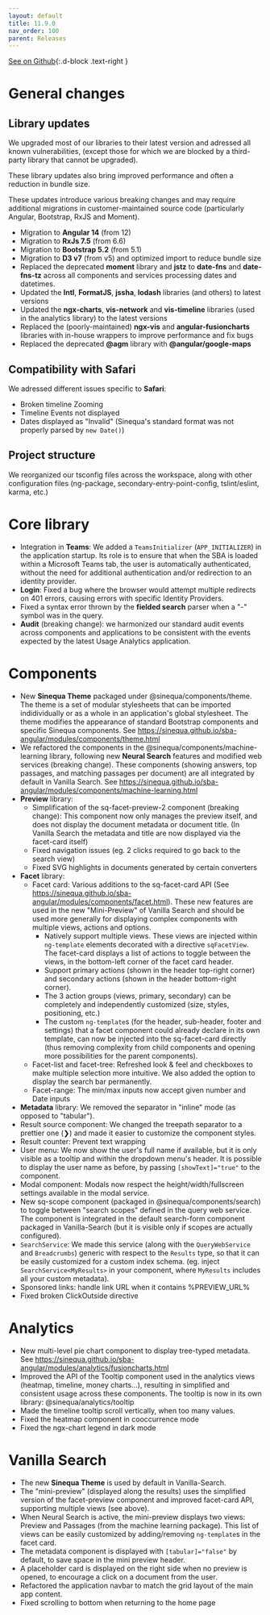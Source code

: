 ```yaml
---
layout: default
title: 11.9.0
nav_order: 100
parent: Releases
---
```


[See on Github](https://github.com/sinequa/sba-angular/releases/tag/11.9.0){:.d-block .text-right }

# General changes

## Library updates

We upgraded most of our libraries to their latest version and adressed all known vulnerabilities, (except those for which we are blocked by a third-party library that cannot be upgraded).

These library updates also bring improved performance and often a reduction in bundle size.

These updates introduce various breaking changes and may require additional migrations in customer-maintained source code (particularly Angular, Bootstrap, RxJS and Moment).

- Migration to **Angular 14** (from 12)
- Migration to **RxJs 7.5** (from 6.6)
- Migration to **Bootstrap 5.2** (from 5.1)
- Migration to **D3 v7** (from v5) and optimized import to reduce bundle size
- Replaced the deprecated **moment** library and **jstz** to **date-fns** and **date-fns-tz** across all components and services processing dates and datetimes.
- Updated the **Intl**, **FormatJS**, **jssha**, **lodash** libraries (and others) to latest versions
- Updated the **ngx-charts**, **vis-network** and **vis-timeline** libraries (used in the analytics library) to the latest versions
- Replaced the (poorly-maintained) **ngx-vis** and **angular-fusioncharts** libraries with in-house wrappers to improve performance and fix bugs
- Replaced the deprecated **@agm** library with **@angular/google-maps**

## Compatibility with Safari

We adressed different issues specific to **Safari**:
- Broken timeline Zooming
- Timeline Events not displayed
- Dates displayed as "Invalid" (Sinequa's standard format was not properly parsed by `new Date()`)

## Project structure

We reorganized our tsconfig files across the workspace, along with other configuration files (ng-package, secondary-entry-point-config, tslint/eslint, karma, etc.)

# Core library

- Integration in **Teams**: We added a `TeamsInitializer` (`APP_INITIALIZER`) in the application startup. Its role is to ensure that when the SBA is loaded within a Microsoft Teams tab, the user is automatically authenticated, without the need for additional authentication and/or redirection to an identity provider.
- **Login**: Fixed a bug where the browser would attempt multiple redirects on 401 errors, causing errors with specific Identity Providers.
- Fixed a syntax error thrown by the **fielded search** parser when a "-" symbol was in the query.
- **Audit** (breaking change): we harmonized our standard audit events across components and applications to be consistent with the events expected by the latest Usage Analytics application.

# Components

- New **Sinequa Theme** packaged under @sinequa/components/theme. The theme is a set of modular stylesheets that can be imported indidividually or as a whole in an application's global stylesheet. The theme modifies the appearance of standard Bootstrap components and specific Sinequa components. See https://sinequa.github.io/sba-angular/modules/components/theme.html
- We refactored the components in the @sinequa/components/machine-learning library, following new **Neural Search** features and modified web services (breaking change). These components (showing answers, top passages, and matching passages per document) are all integrated by default in Vanilla Search. See https://sinequa.github.io/sba-angular/modules/components/machine-learning.html
- **Preview** library:
	- Simplification of the sq-facet-preview-2 component (breaking change): This component now only manages the preview itself, and does not display the document metadata or document title. (In Vanilla Search the metadata and title are now displayed via the facet-card itself)
	- Fixed navigation issues (eg. 2 clicks required to go back to the search view)
	- Fixed SVG highlights in documents generated by certain converters
- **Facet** library:
	- Facet card: Various additions to the sq-facet-card API (See https://sinequa.github.io/sba-angular/modules/components/facet.html). These new features are used in the new "Mini-Preview" of Vanilla Search and should be used more generally for displaying complex components with multiple views, actions and options.
		- Natively support multiple views. These views are injected within `ng-template` elements decorated with a directive `sqFacetView`. The facet-card displays a list of actions to toggle between the views, in the bottom-left corner of the facet card header.
		- Support primary actions (shown in the header top-right corner) and secondary actions (shown in the header bottom-right corner).
		- The 3 action groups (views, primary, secondary) can be completely and independently customized (size, styles, positioning, etc.)
		- The custom `ng-template`s (for the header, sub-header, footer and settings) that a facet component could already declare in its own template, can now be injected into the sq-facet-card directly (thus removing complexity from child components and opening more possibilities for the parent components).
	- Facet-list and facet-tree: Refreshed look & feel and checkboxes to make multiple selection more intuitive. We also added the option to display the search bar permanently.
	- Facet-range: The min/max inputs now accept given number and Date inputs
- **Metadata** library: We removed the separator in "inline" mode (as opposed to "tabular").
- Result source component: We changed the treepath separator to a prettier one (❯) and made it easier to customize the component styles.
- Result counter: Prevent text wrapping
- User menu: We now show the user's full name if available, but it is only visible as a tooltip and within the dropdown menu's header. It is possible to display the user name as before, by passing `[showText]="true"` to the component.
- Modal component: Modals now respect the height/width/fullscreen settings available in the modal service.
- New sq-scope component (packaged in @sinequa/components/search) to toggle between "search scopes" defined in the query web service. The component is integrated in the default search-form component packaged in Vanilla-Search (but it is visible only if scopes are actually configured).
- `SearchService`: We made this service (along with the `QueryWebService` and `Breadcrumbs`) generic with respect to the `Results` type, so that it can be easily customized for a custom index schema. (eg. inject `SearchService<MyResults>` in your component, where `MyResults` includes all your custom metadata).
- Sponsored links: handle link URL when it contains %PREVIEW_URL%
- Fixed broken ClickOutside directive

# Analytics

- New multi-level pie chart component to display tree-typed metadata. See https://sinequa.github.io/sba-angular/modules/analytics/fusioncharts.html
- Improved the API of the Tooltip component used in the analytics views (heatmap, timeline, money charts...), resulting in simplified and consistent usage across these components. The tooltip is now in its own library: @sinequa/analytics/tooltip
- Made the timeline tooltip scroll vertically, when too many values.
- Fixed the heatmap component in cooccurrence mode
- Fixed the ngx-chart legend in dark mode

# Vanilla Search

- The new **Sinequa Theme** is used by default in Vanilla-Search.
- The "mini-preview" (displayed along the results) uses the simplified version of the facet-preview component and improved facet-card API, supporting multiple views (see above).
- When Neural Search is active, the mini-preview displays two views: Preview and Passages (from the machine learning package). This list of views can be easily customized by adding/removing `ng-template`s in the facet card.
- The metadata component is displayed with `[tabular]="false"` by default, to save space in the mini preview header.
- A placeholder card is displayed on the right side when no preview is opened, to encourage a click on a document from the user.
- Refactored the application navbar to match the grid layout of the main app content.
- Fixed scrolling to bottom when returning to the home page
